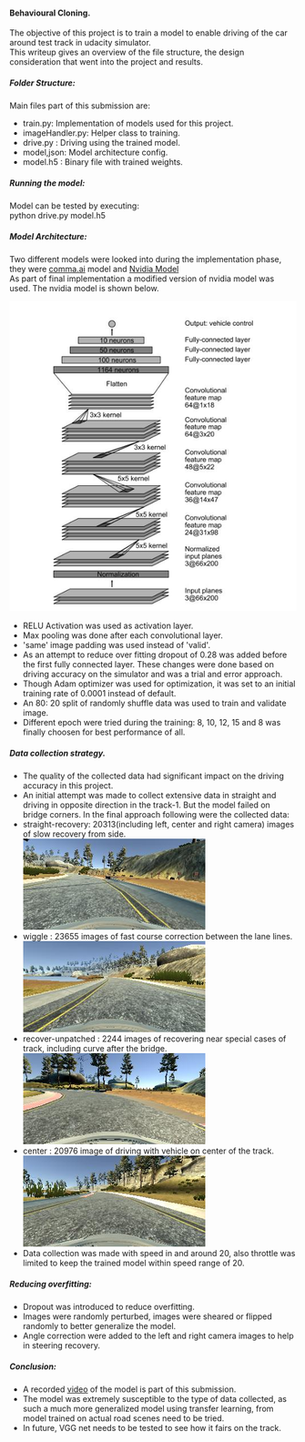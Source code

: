 #### Behavioural Cloning.

The objective of this project is to train a model to enable driving of the car around test track in udacity simulator.  
This writeup gives an overview of the file structure, the design consideration that went into the project and results.

##### Folder Structure:
Main files part of this submission are:
- train.py: Implementation of models used for this project.
- imageHandler.py: Helper class to training.
- drive.py : Driving using the trained model.
- model,json: Model architecture config.
- model.h5 : Binary file with trained weights.

##### Running the model:
Model can be tested by executing:  
python drive.py model.h5

##### Model Architecture:
Two different models were looked into during the implementation phase, they were [comma.ai](https://arxiv.org/abs/1608.01230) model and [Nvidia Model](https://images.nvidia.com/content/tegra/automotive/images/2016/solutions/pdf/end-to-end-dl-using-px.pdf)   
As part of final implementation a modified version of nvidia model was used. The nvidia model is shown below.

![Nvidia model](./imgs/nvidia.JPG)
- RELU Activation was used as activation layer.
- Max pooling was done after each convolutional layer.
- 'same' image padding was used instead of 'valid'.
- As an attempt to reduce over fitting dropout of 0.28 was added before the first fully connected layer.
These changes were done based on driving accuracy on the simulator and was a trial and error approach.
- Though Adam optimizer was used for optimization, it was set to an initial training rate of 0.0001 instead of default.
- An 80: 20 split of randomly shuffle data was used to train and validate image.
- Different epoch were tried during the training: 8, 10, 12, 15 and 8 was finally choosen for best performance of all.

##### Data collection strategy.
- The quality of the collected data had significant impact on the driving accuracy in this project.
- An initial attempt was made to collect extensive data in straight and driving in opposite direction in the track-1. But the model failed on bridge corners.
In the final approach following were the collected data:
- straight-recovery: 20313(including left, center and right camera) images of slow recovery from side.  
![straight recovery](./imgs/center_2017_04_21_17_35_49_845.jpg)
- wiggle : 23655 images of fast course correction between the lane lines.  
![wiggle](./imgs/center_2017_04_22_23_35_45_301.jpg)
- recover-unpatched : 2244 images of recovering near special cases of track, including curve after the bridge.  
![unpatched](imgs/center_2017_04_22_23_57_33_281.jpg)
- center : 20976 image of driving with vehicle on center of the track.  
![center](./imgs/center_2017_04_23_03_24_11_543.jpg)
- Data collection was made with speed in and around 20, also throttle was limited to keep the trained model within speed range of 20.

##### Reducing overfitting:
- Dropout was introduced to reduce overfitting.
- Images were randomly perturbed, images were sheared or flipped randomly to better generalize the model.
- Angle correction were added to the left and right camera images to help in steering recovery.

##### Conclusion:
- A recorded [video](./video.mp4) of the model is part of this submission.
- The model was extremely susceptible to the type of data collected, as such a much more generalized model using transfer learning, from model trained on actual road scenes need to be tried.
- In future, VGG net needs to be tested to see how it fairs on the track.
